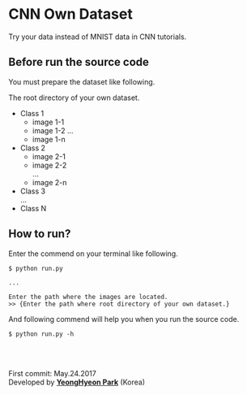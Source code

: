 CNN Own Dataset
===============

<p>Try your data instead of MNIST data in CNN tutorials.</p>

Before run the source code
-------------------------
You must prepare the dataset like following.  

The root directory of your own dataset.  
  - Class 1  
    + image 1-1  
    + image 1-2
    ...    
    + image 1-n  
  - Class 2  
    + image 2-1  
    + image 2-2  
    ...  
    + image 2-n  
  - Class 3   
  ...  
  - Class N

How to run?
-----------
Enter the commend on your terminal like following.  
```
$ python run.py

...

Enter the path where the images are located.
>> {Enter the path where root directory of your own dataset.}
```

And following commend will help you when you run the source code.
```
$ python run.py -h
```



</br></br>
<p>
First commit: May.24.2017</br>
Developed by <a href="https://github.com/YeongHyeon"><strong>YeongHyeon Park</strong><a> (Korea)</br>
</p>
